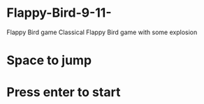 # Flappy-Bird-9-11-
Flappy Bird game
Classical Flappy Bird game with some explosion

# Space to jump
# Press enter to start
